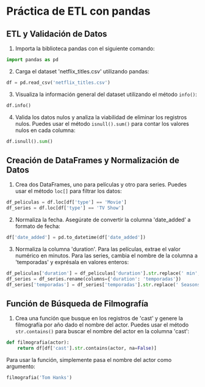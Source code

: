 # Práctica de ETL con pandas

## ETL y Validación de Datos

1. Importa la biblioteca pandas con el siguiente comando:
```python
import pandas as pd
```
2. Carga el dataset 'netflix_titles.csv' utilizando pandas:
```python
df = pd.read_csv('netflix_titles.csv')
```
3. Visualiza la información general del dataset utilizando el método `info()`:
```python
df.info()
```
4. Valida los datos nulos y analiza la viabilidad de eliminar los registros nulos. Puedes usar el método `isnull().sum()` para contar los valores nulos en cada columna:
```python
df.isnull().sum()
```

## Creación de DataFrames y Normalización de Datos

1. Crea dos DataFrames, uno para películas y otro para series. Puedes usar el método `loc[]` para filtrar los datos:
```python
df_peliculas = df.loc[df['type'] == 'Movie']
df_series = df.loc[df['type'] == 'TV Show']
```
2. Normaliza la fecha. Asegúrate de convertir la columna 'date_added' a formato de fecha:
```python
df['date_added'] = pd.to_datetime(df['date_added'])
```
3. Normaliza la columna 'duration'. Para las películas, extrae el valor numérico en minutos. Para las series, cambia el nombre de la columna a 'temporadas' y exprésala en valores enteros:
```python
df_peliculas['duration'] = df_peliculas['duration'].str.replace(' min','').astype(int)
df_series = df_series.rename(columns={'duration': 'temporadas'})
df_series['temporadas'] = df_series['temporadas'].str.replace(' Seasons','').str.replace(' Season','').astype(int)
```

## Función de Búsqueda de Filmografía

1. Crea una función que busque en los registros de 'cast' y genere la filmografía por año dado el nombre del actor. Puedes usar el método `str.contains()` para buscar el nombre del actor en la columna 'cast':
```python
def filmografia(actor):
    return df[df['cast'].str.contains(actor, na=False)]
```
Para usar la función, simplemente pasa el nombre del actor como argumento:
```python
filmografia('Tom Hanks')
```